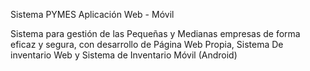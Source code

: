 Sistema PYMES
Aplicación Web - Móvil

Sistema para gestión de las Pequeñas y Medianas empresas de forma eficaz y segura, con desarrollo de Página Web Propia, Sistema De inventario Web y Sistema de Inventario Móvil (Android)
